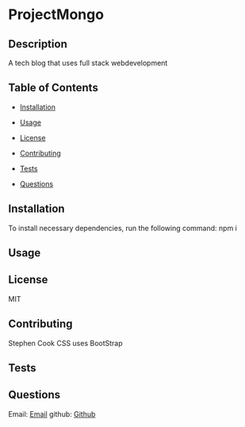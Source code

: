 # ProjectMongo

## Description
  
A tech blog that uses full stack webdevelopment
  
## Table of Contents 
  
  * [Installation](#installation)
  
  * [Usage](#usage)
  
  * [License](#license)
  
  * [Contributing](#contributing)
  
  * [Tests](#tests)
  
  * [Questions](#questions)
  
  ## Installation
  
  To install necessary dependencies, run the following command:
  npm i
  
  
  ## Usage
 
  ## License

  MIT

  
  
    
  ## Contributing
  Stephen Cook
  CSS uses BootStrap
  
  ## Tests
  

  
  
  ## Questions
  
  Email: [Email](mailto:spcook23@gmail.com)
  github: [Github](https://github.com/stephencodesstuff)
